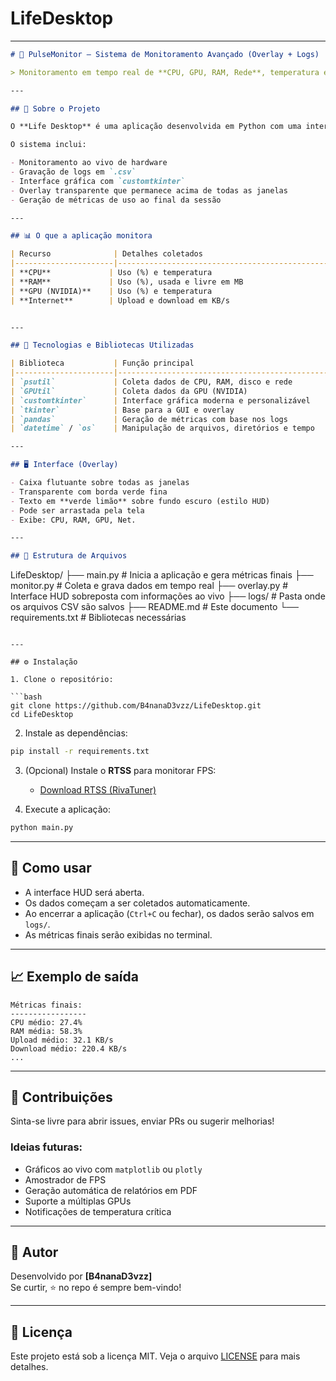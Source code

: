 # LifeDesktop

---

```markdown
# 🎯 PulseMonitor — Sistema de Monitoramento Avançado (Overlay + Logs)

> Monitoramento em tempo real de **CPU, GPU, RAM, Rede**, temperatura e muito mais — com overlay transparente, logging em CSV e análise de métricas.

---

## 🧩 Sobre o Projeto

O **Life Desktop** é uma aplicação desenvolvida em Python com uma interface leve e sobreposta (`overlay`) que coleta dados em tempo real do sistema e jogos. Ideal para análise de desempenho, amostragem técnica, testes de stress ou uso pessoal.

O sistema inclui:

- Monitoramento ao vivo de hardware
- Gravação de logs em `.csv`
- Interface gráfica com `customtkinter`
- Overlay transparente que permanece acima de todas as janelas
- Geração de métricas de uso ao final da sessão

---

## 📊 O que a aplicação monitora

| Recurso              | Detalhes coletados                                       |
|----------------------|-----------------------------------------------------------|
| **CPU**             | Uso (%) e temperatura                                     |
| **RAM**             | Uso (%), usada e livre em MB                              |
| **GPU (NVIDIA)**    | Uso (%) e temperatura                                     |
| **Internet**        | Upload e download em KB/s                                 |


---

## 🧰 Tecnologias e Bibliotecas Utilizadas

| Biblioteca           | Função principal                                  |
|----------------------|---------------------------------------------------|
| `psutil`             | Coleta dados de CPU, RAM, disco e rede            |
| `GPUtil`             | Coleta dados da GPU (NVIDIA)                      |
| `customtkinter`      | Interface gráfica moderna e personalizável        |
| `tkinter`            | Base para a GUI e overlay                         |
| `pandas`             | Geração de métricas com base nos logs             |
| `datetime` / `os`    | Manipulação de arquivos, diretórios e tempo       |

---

## 🖥️ Interface (Overlay)

- Caixa flutuante sobre todas as janelas
- Transparente com borda verde fina
- Texto em **verde limão** sobre fundo escuro (estilo HUD)
- Pode ser arrastada pela tela
- Exibe: CPU, RAM, GPU, Net.

---

## 📁 Estrutura de Arquivos

```
LifeDesktop/
├── main.py               # Inicia a aplicação e gera métricas finais
├── monitor.py            # Coleta e grava dados em tempo real
├── overlay.py            # Interface HUD sobreposta com informações ao vivo
├── logs/                 # Pasta onde os arquivos CSV são salvos
├── README.md             # Este documento
└── requirements.txt      # Bibliotecas necessárias
```

---

## ⚙️ Instalação

1. Clone o repositório:

```bash
git clone https://github.com/B4nanaD3vzz/LifeDesktop.git
cd LifeDesktop
```

2. Instale as dependências:

```bash
pip install -r requirements.txt
```

3. (Opcional) Instale o **RTSS** para monitorar FPS:
   - [Download RTSS (RivaTuner)](https://www.guru3d.com/files-details/rtss-rivatuner-statistics-server-download.html)

4. Execute a aplicação:

```bash
python main.py
```

---

## 📝 Como usar

- A interface HUD será aberta.
- Os dados começam a ser coletados automaticamente.
- Ao encerrar a aplicação (`Ctrl+C` ou fechar), os dados serão salvos em `logs/`.
- As métricas finais serão exibidas no terminal.

---

## 📈 Exemplo de saída

```
Métricas finais:
-----------------
CPU médio: 27.4%
RAM média: 58.3%
Upload médio: 32.1 KB/s
Download médio: 220.4 KB/s
...
```

---


## 🤝 Contribuições

Sinta-se livre para abrir issues, enviar PRs ou sugerir melhorias!

### Ideias futuras:
- Gráficos ao vivo com `matplotlib` ou `plotly`
- Amostrador de FPS
- Geração automática de relatórios em PDF
- Suporte a múltiplas GPUs
- Notificações de temperatura crítica

---

## 🧠 Autor

Desenvolvido por **[B4nanaD3vzz]**  
Se curtir, ⭐ no repo é sempre bem-vindo!

---

## 📄 Licença

Este projeto está sob a licença MIT. Veja o arquivo [LICENSE](LICENSE) para mais detalhes.
```
